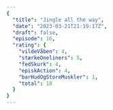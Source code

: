 ```yaml
---
{
  "title": "Jingle all the way",
  "date": "2023-03-21T21:19:17Z",
  "draft": false,
  "episode": 16,
  "rating": {
    "vildeVåben": 4,
    "stærkeOneliners": 5,
    "fedSkurk": 4,
    "episkAction": 4,
    "barHudOgStoreMuskler": 1,
    "total": 18
  }
}
---
```


